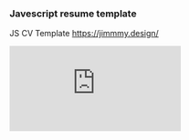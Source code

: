 
### Javescript resume template

JS CV Template https://jimmmy.design/

![PDF DOWNLOAD](https://raw.githubusercontent.com/james-ciclitira/resume/345d306a768c709b2e2c0a9553622b7e61d165f8/images/Resume_James_Ciclitira.pdf)
